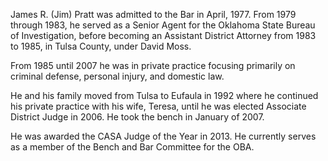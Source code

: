 ﻿---
fname: 'Jim'
lname: 'Pratt'
id: 960
published: false
layout: judge-bio
---
James R. (Jim) Pratt was admitted to the Bar in April, 1977. From 1979
through 1983, he served as a Senior Agent for the Oklahoma State Bureau
of Investigation, before becoming an Assistant District Attorney from
1983 to 1985, in Tulsa County, under David Moss.

From 1985 until 2007 he was in private practice focusing primarily on
criminal defense, personal injury, and domestic law.

He and his family moved from Tulsa to Eufaula in 1992 where he continued
his private practice with his wife, Teresa, until he was elected
Associate District Judge in 2006. He took the bench in January of 2007.

He was awarded the CASA Judge of the Year in 2013. He currently serves
as a member of the Bench and Bar Committee for the OBA.
